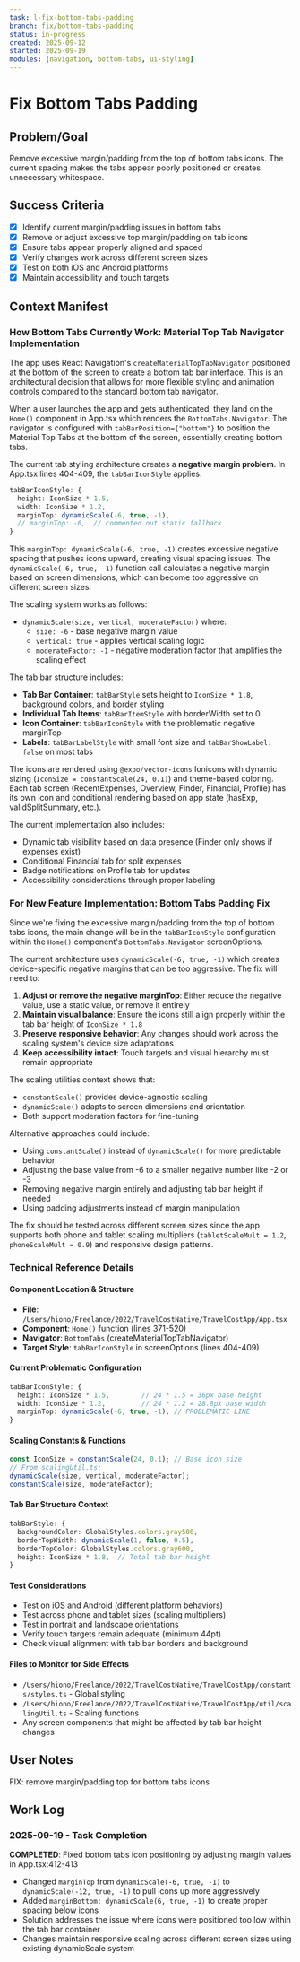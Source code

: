 ```yaml
---
task: l-fix-bottom-tabs-padding
branch: fix/bottom-tabs-padding
status: in-progress
created: 2025-09-12
started: 2025-09-19
modules: [navigation, bottom-tabs, ui-styling]
---
```


# Fix Bottom Tabs Padding

## Problem/Goal

Remove excessive margin/padding from the top of bottom tabs icons. The current spacing makes the tabs appear poorly positioned or creates unnecessary whitespace.

## Success Criteria

- [x] Identify current margin/padding issues in bottom tabs
- [x] Remove or adjust excessive top margin/padding on tab icons
- [x] Ensure tabs appear properly aligned and spaced
- [x] Verify changes work across different screen sizes
- [x] Test on both iOS and Android platforms
- [x] Maintain accessibility and touch targets

## Context Manifest

### How Bottom Tabs Currently Work: Material Top Tab Navigator Implementation

The app uses React Navigation's `createMaterialTopTabNavigator` positioned at the bottom of the screen to create a bottom tab bar interface. This is an architectural decision that allows for more flexible styling and animation controls compared to the standard bottom tab navigator.

When a user launches the app and gets authenticated, they land on the `Home()` component in App.tsx which renders the `BottomTabs.Navigator`. The navigator is configured with `tabBarPosition={"bottom"}` to position the Material Top Tabs at the bottom of the screen, essentially creating bottom tabs.

The current tab styling architecture creates a **negative margin problem**. In App.tsx lines 404-409, the `tabBarIconStyle` applies:

```typescript
tabBarIconStyle: {
  height: IconSize * 1.5,
  width: IconSize * 1.2,
  marginTop: dynamicScale(-6, true, -1),
  // marginTop: -6,  // commented out static fallback
}
```

This `marginTop: dynamicScale(-6, true, -1)` creates excessive negative spacing that pushes icons upward, creating visual spacing issues. The `dynamicScale(-6, true, -1)` function call calculates a negative margin based on screen dimensions, which can become too aggressive on different screen sizes.

The scaling system works as follows:

- `dynamicScale(size, vertical, moderateFactor)` where:
  - `size: -6` - base negative margin value
  - `vertical: true` - applies vertical scaling logic
  - `moderateFactor: -1` - negative moderation factor that amplifies the scaling effect

The tab bar structure includes:

- **Tab Bar Container**: `tabBarStyle` sets height to `IconSize * 1.8`, background colors, and border styling
- **Individual Tab Items**: `tabBarItemStyle` with borderWidth set to 0
- **Icon Container**: `tabBarIconStyle` with the problematic negative marginTop
- **Labels**: `tabBarLabelStyle` with small font size and `tabBarShowLabel: false` on most tabs

The icons are rendered using `@expo/vector-icons` Ionicons with dynamic sizing (`IconSize = constantScale(24, 0.1)`) and theme-based coloring. Each tab screen (RecentExpenses, Overview, Finder, Financial, Profile) has its own icon and conditional rendering based on app state (hasExp, validSplitSummary, etc.).

The current implementation also includes:

- Dynamic tab visibility based on data presence (Finder only shows if expenses exist)
- Conditional Financial tab for split expenses
- Badge notifications on Profile tab for updates
- Accessibility considerations through proper labeling

### For New Feature Implementation: Bottom Tabs Padding Fix

Since we're fixing the excessive margin/padding from the top of bottom tabs icons, the main change will be in the `tabBarIconStyle` configuration within the `Home()` component's `BottomTabs.Navigator` screenOptions.

The current architecture uses `dynamicScale(-6, true, -1)` which creates device-specific negative margins that can be too aggressive. The fix will need to:

1. **Adjust or remove the negative marginTop**: Either reduce the negative value, use a static value, or remove it entirely
2. **Maintain visual balance**: Ensure the icons still align properly within the tab bar height of `IconSize * 1.8`
3. **Preserve responsive behavior**: Any changes should work across the scaling system's device size adaptations
4. **Keep accessibility intact**: Touch targets and visual hierarchy must remain appropriate

The scaling utilities context shows that:

- `constantScale()` provides device-agnostic scaling
- `dynamicScale()` adapts to screen dimensions and orientation
- Both support moderation factors for fine-tuning

Alternative approaches could include:

- Using `constantScale()` instead of `dynamicScale()` for more predictable behavior
- Adjusting the base value from -6 to a smaller negative number like -2 or -3
- Removing negative margin entirely and adjusting tab bar height if needed
- Using padding adjustments instead of margin manipulation

The fix should be tested across different screen sizes since the app supports both phone and tablet scaling multipliers (`tabletScaleMult = 1.2`, `phoneScaleMult = 0.9`) and responsive design patterns.

### Technical Reference Details

#### Component Location & Structure

- **File**: `/Users/hiono/Freelance/2022/TravelCostNative/TravelCostApp/App.tsx`
- **Component**: `Home()` function (lines 371-520)
- **Navigator**: `BottomTabs` (createMaterialTopTabNavigator)
- **Target Style**: `tabBarIconStyle` in screenOptions (lines 404-409)

#### Current Problematic Configuration

```typescript
tabBarIconStyle: {
  height: IconSize * 1.5,        // 24 * 1.5 = 36px base height
  width: IconSize * 1.2,         // 24 * 1.2 = 28.8px base width
  marginTop: dynamicScale(-6, true, -1), // PROBLEMATIC LINE
}
```

#### Scaling Constants & Functions

```typescript
const IconSize = constantScale(24, 0.1); // Base icon size
// From scalingUtil.ts:
dynamicScale(size, vertical, moderateFactor);
constantScale(size, moderateFactor);
```

#### Tab Bar Structure Context

```typescript
tabBarStyle: {
  backgroundColor: GlobalStyles.colors.gray500,
  borderTopWidth: dynamicScale(1, false, 0.5),
  borderTopColor: GlobalStyles.colors.gray600,
  height: IconSize * 1.8,  // Total tab bar height
}
```

#### Test Considerations

- Test on iOS and Android (different platform behaviors)
- Test across phone and tablet sizes (scaling multipliers)
- Test in portrait and landscape orientations
- Verify touch targets remain adequate (minimum 44pt)
- Check visual alignment with tab bar borders and background

#### Files to Monitor for Side Effects

- `/Users/hiono/Freelance/2022/TravelCostNative/TravelCostApp/constants/styles.ts` - Global styling
- `/Users/hiono/Freelance/2022/TravelCostNative/TravelCostApp/util/scalingUtil.ts` - Scaling functions
- Any screen components that might be affected by tab bar height changes

## User Notes

FIX: remove margin/padding top for bottom tabs icons

## Work Log

### 2025-09-19 - Task Completion

**COMPLETED**: Fixed bottom tabs icon positioning by adjusting margin values in App.tsx:412-413

- Changed `marginTop` from `dynamicScale(-6, true, -1)` to `dynamicScale(-12, true, -1)` to pull icons up more aggressively
- Added `marginBottom: dynamicScale(6, true, -1)` to create proper spacing below icons
- Solution addresses the issue where icons were positioned too low within the tab bar container
- Changes maintain responsive scaling across different screen sizes using existing dynamicScale system
